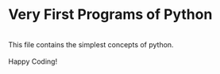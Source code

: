 # Very First Programs of Python

<br/>This file contains the simplest concepts of python.
<br/>
<br/>Happy Coding!
